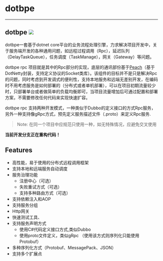# dotbpe

---


dotbpe ![](https://travis-ci.org/xuanye/dotbpe.svg?branch=master)
-------------

dotbpe一套基于dotnet core平台的业务流程处理引擎，力求解决项目开发中，关于服务端开发的各种通用问题，如远程过程调用（Rpc），延迟队列（DelayTaskQueue），任务调度（TaskManage），网关（Gateway）等问题。

dotbpe rpc 项目就是其中的Rpc部分的实现，底层的通讯部份基于[Peach](https://github.com/xuanye/peach)（基于DotNetty封装，支持定义协议的Socket类库）。该组件的目标并不是只是解决Rpc的问题，同时考虑到开发调式的便利性，支持本地服务和远端无差别开发，在编码时不用考虑服务是如何部署的（分布式或者单机部署），可以在项目初期流量较少时，只部署单台或者做简单的负载均衡即可，当项目流量增加后可通过配置和部署方案，不需要修改任何代码来实现快速扩容。

dotbpe rpc 支持两种开发模式，一种类似于Dubbo的定义接口的方式Rpc服务，另外一种支持像gRpc方式，预先定义服务描述文件（.proto）来定义Rpc服务.
> Note: 在同一个项目中应规范只使用一种，如无特殊情况，应避免交叉使用


**当前开发分支正在重构代码！**

## Features

- 高性能，易于使用的分布式远程调用框架
- 支持本地和远端服务自动调度
- 服务治理功能
    - 注册中心（可选）
    - 失败重试方式（可选）
    - 支持多种路由方式（可选）
- 支持依赖注入和AOP
- 支持服务分组
- Http网关
- 快速测试工具、
- 支持服务声明方式
    - 使用C#代码定义接口方式,类似Dubbo
    - 使用proto文件定义，类似gRpc （使用该方式则序列化只能使用Protobuf）
- 多种序列化方式（Protobuf、MessagePack、JSON）
- 支持多个扩展点
